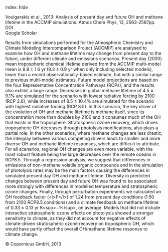index: hide

<div class="Citation">

  <div class="Citation-body">
    <div class="Citation-text">Voulgarakis et al., 2013: Analysis of present day and future OH and methane lifetime in the ACCMIP simulations. <span class="Article-journal">Atmos Chem Phys, </span><span class="Article-volume">13, </span>2563-2587pp.</div>
    <div class="Citation-links">
      <div class="CitationLink" data-href="https://doi.org/10.5194/acp-13-2563-2013">
        <div class="CitationLink-icon CitationLink-Doi"></div>
        <div class="CitationLink-text">DOI</div>
      </div>
      <div class="CitationLink" data-href="https://scholar.google.com/scholar?q=10.5194/acp-13-2563-2013">
        <div class="CitationLink-icon CitationLink-Scholar"></div>
        <div class="CitationLink-text">Google Scholar</div>
      </div>
    </div>
  </div>
</div>

Results from simulations performed for the Atmospheric Chemistry and Climate Modeling Intercomparison Project (ACCMIP) are analysed to examine how OH and methane lifetime may change from present day to the future, under different climate and emissions scenarios. Present day (2000) mean tropospheric chemical lifetime derived from the ACCMIP multi-model mean is 9.8 ± 1.6 yr (9.3 ± 0.9 yr when only including selected models), lower than a recent observationally-based estimate, but with a similar range to previous multi-model estimates. Future model projections are based on the four Representative Concentration Pathways (RCPs), and the results also exhibit a large range. Decreases in global methane lifetime of 4.5 ± 9.1% are simulated for the scenario with lowest radiative forcing by 2100 (RCP 2.6), while increases of 8.5 ± 10.4% are simulated for the scenario with highest radiative forcing (RCP 8.5). In this scenario, the key driver of the evolution of OH and methane lifetime is methane itself, since its concentration more than doubles by 2100 and it consumes much of the OH that exists in the troposphere. Stratospheric ozone recovery, which drives tropospheric OH decreases through photolysis modifications, also plays a partial role. In the other scenarios, where methane changes are less drastic, the interplay between various competing drivers leads to smaller and more diverse OH and methane lifetime responses, which are difficult to attribute. For all scenarios, regional OH changes are even more variable, with the most robust feature being the large decreases over the remote oceans in RCP8.5. Through a regression analysis, we suggest that differences in emissions of non-methane volatile organic compounds and in the simulation of photolysis rates may be the main factors causing the differences in simulated present day OH and methane lifetime. Diversity in predicted changes between present day and future OH was found to be associated more strongly with differences in modelled temperature and stratospheric ozone changes. Finally, through perturbation experiments we calculated an OH feedback factor (&lt;i&gt;F&lt;/i&gt;) of 1.24 from present day conditions (1.50 from 2100 RCP8.5 conditions) and a climate feedback on methane lifetime of 0.33 ± 0.13 yr K&lt;sup&gt;−1&lt;/sup&gt;, on average. Models that did not include interactive stratospheric ozone effects on photolysis showed a stronger sensitivity to climate, as they did not account for negative effects of climate-driven stratospheric ozone recovery on tropospheric OH, which would have partly offset the overall OH/methane lifetime response to climate change.

<div class="Citation-copy">
&copy; Copernicus GmbH, 2013
</div>